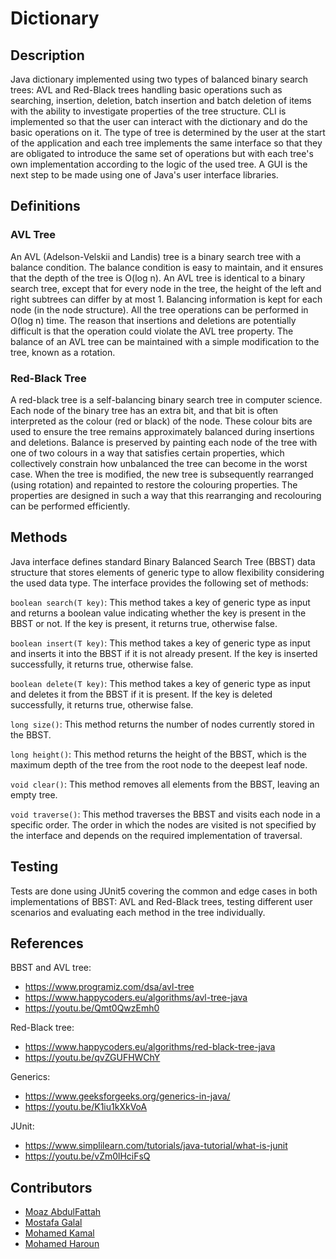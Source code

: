 # Dictionary

## Description
Java dictionary implemented using two types of balanced binary search trees: AVL and Red-Black trees handling basic operations such as searching, insertion, deletion, batch insertion and batch deletion of items with the ability to investigate properties of the tree structure.
CLI is implemented so that the user can interact with the dictionary and do the basic operations on it.
The type of tree is determined by the user at the start of the application and each tree implements the same interface so that they are obligated to introduce the same set of operations but with each tree's own implementation according to the logic of the used tree.
A GUI is the next step to be made using one of Java's user interface libraries.

## Definitions
### AVL Tree
An AVL (Adelson-Velskii and Landis) tree is a binary search tree with a balance condition.
The balance condition is easy to maintain, and it ensures that the depth of the tree is O(log
n). An AVL tree is identical to a binary search tree, except that for every node in the tree, the
height of the left and right subtrees can differ by at most 1. Balancing information is kept for
each node (in the node structure).
All the tree operations can be performed in O(log n) time. The reason that insertions and
deletions are potentially difficult is that the operation could violate the AVL tree property.
The balance of an AVL tree can be maintained with a simple modification to the tree, known
as a rotation.

### Red-Black Tree
A red-black tree is a self-balancing binary search tree in computer science. Each node of
the binary tree has an extra bit, and that bit is often interpreted as the colour (red or black) of
the node. These colour bits are used to ensure the tree remains approximately balanced during
insertions and deletions. Balance is preserved by painting each node of the tree with one of two
colours in a way that satisfies certain properties, which collectively constrain how unbalanced
the tree can become in the worst case. When the tree is modified, the new tree is subsequently
rearranged (using rotation) and repainted to restore the colouring properties. The properties are
designed in such a way that this rearranging and recolouring can be performed efficiently.

## Methods
Java interface defines standard Binary Balanced Search Tree (BBST) data structure that stores elements of generic type to allow flexibility considering the used data type. The interface provides the following set of methods:

`boolean search(T key)`: This method takes a key of generic type as input and returns a boolean value indicating whether the key is present in the BBST or not. If the key is present, it returns true, otherwise false.

`boolean insert(T key)`: This method takes a key of generic type as input and inserts it into the BBST if it is not already present. If the key is inserted successfully, it returns true, otherwise false.

`boolean delete(T key)`: This method takes a key of generic type as input and deletes it from the BBST if it is present. If the key is deleted successfully, it returns true, otherwise false.

`long size()`: This method returns the number of nodes currently stored in the BBST.

`long height()`: This method returns the height of the BBST, which is the maximum depth of the tree from the root node to the deepest leaf node.

`void clear()`: This method removes all elements from the BBST, leaving an empty tree.

`void traverse()`: This method traverses the BBST and visits each node in a specific order. The order in which the nodes are visited is not specified by the interface and depends on the required implementation of traversal.

## Testing
Tests are done using JUnit5 covering the common and edge cases in both implementations of BBST: AVL and Red-Black trees, testing different user scenarios and evaluating each method in the tree individually.

## References

BBST and AVL tree:
  * https://www.programiz.com/dsa/avl-tree
  * https://www.happycoders.eu/algorithms/avl-tree-java
  * https://youtu.be/Qmt0QwzEmh0

Red-Black tree:
  * https://www.happycoders.eu/algorithms/red-black-tree-java
  * https://youtu.be/qvZGUFHWChY

Generics:
  * https://www.geeksforgeeks.org/generics-in-java/
  * https://youtu.be/K1iu1kXkVoA

JUnit:
  * https://www.simplilearn.com/tutorials/java-tutorial/what-is-junit
  * https://youtu.be/vZm0lHciFsQ

## Contributors
- [Moaz AbdulFattah](https://www.github.com/Moaz2025)
- [Mostafa Galal](https://github.com/MostafaGalal1)
- [Mohamed Kamal](https://github.com/Mohamed-kamal1)
- [Mohamed Haroun](https://github.com/mhmdHaroun)
